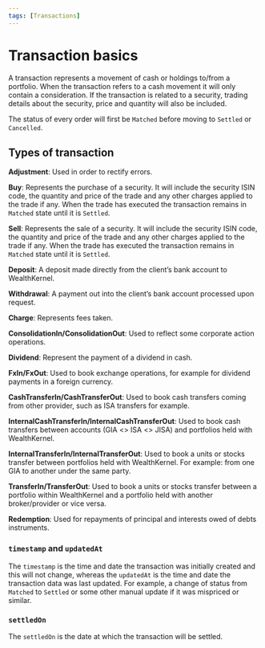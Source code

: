 ```yaml
---
tags: [Transactions]
---
```


# Transaction basics

A transaction represents a movement of cash or holdings to/from a portfolio. When the transaction refers to a cash movement it will only contain a consideration. If the transaction is related to a security, trading details about the security, price and quantity will also be included.

The status of every order will first be `Matched` before moving to `Settled` or `Cancelled`.

## Types of transaction

**Adjustment**: Used in order to rectify errors.

**Buy**: Represents the purchase of a security. It will include the security ISIN code, the quantity and price of the trade and any other charges applied to the trade if any. When the trade has executed the transaction remains in `Matched` state until it is `Settled`.

**Sell**: Represents the sale of a security. It will include the security ISIN code, the quantity and price of the trade and any other charges applied to the trade if any. When the trade has executed the transaction remains in `Matched` state until it is `Settled`.

**Deposit**: A deposit made directly from the client’s bank account to WealthKernel.

**Withdrawal**: A payment out into the client’s bank account processed upon request.

**Charge**: Represents fees taken.

**ConsolidationIn/ConsolidationOut**: Used to reflect some corporate action operations.

**Dividend**: Represent the payment of a dividend in cash.

**FxIn/FxOut**: Used to book exchange operations, for example for dividend payments in a foreign currency.

**CashTransferIn/CashTransferOut**: Used to book cash transfers coming from other provider, such as ISA transfers for example.

**InternalCashTransferIn/InternalCashTransferOut**: Used to book cash transfers between accounts (GIA <> ISA <> JISA) and portfolios held with WealthKernel.

**InternalTransferIn/InternalTransferOut**: Used to book a units or stocks transfer between portfolios held with WealthKernel. For example: from one GIA to another under the same party. 

**TransferIn/TransferOut**: Used to book a units or stocks transfer between a portfolio within WealthKernel and a portfolio held with another broker/provider or vice versa. 

**Redemption**: Used for repayments of principal and interests owed of debts instruments.

### `timestamp` and `updatedAt`

The `timestamp` is the time and date the transaction was initially created and this will not change, whereas the `updatedAt` is the time and date the transaction data was last updated. For example, a change of status from `Matched` to `Settled` or some other manual update if it was mispriced or similar.

### `settledOn`

The `settledOn` is the date at which the transaction will be settled.